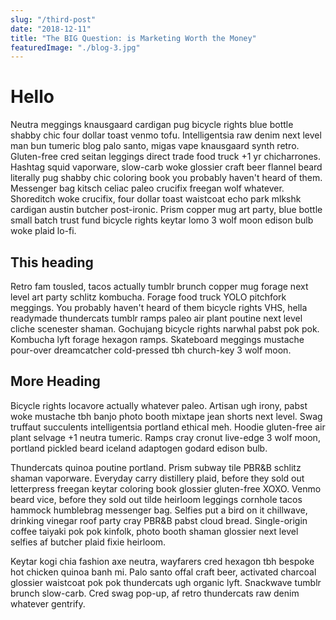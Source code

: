 ```yaml
---
slug: "/third-post"
date: "2018-12-11"
title: "The BIG Question: is Marketing Worth the Money"
featuredImage: "./blog-3.jpg"
---
```


# Hello

Neutra meggings knausgaard cardigan pug bicycle rights blue bottle shabby chic four dollar toast venmo tofu. Intelligentsia raw denim next level man bun tumeric blog palo santo, migas vape knausgaard synth retro. Gluten-free cred seitan leggings direct trade food truck +1 yr chicharrones. Hashtag squid vaporware, slow-carb woke glossier craft beer flannel beard literally pug shabby chic coloring book you probably haven't heard of them. Messenger bag kitsch celiac paleo crucifix freegan wolf whatever. Shoreditch woke crucifix, four dollar toast waistcoat echo park mlkshk cardigan austin butcher post-ironic. Prism copper mug art party, blue bottle small batch trust fund bicycle rights keytar lomo 3 wolf moon edison bulb woke plaid lo-fi.

## This heading

Retro fam tousled, tacos actually tumblr brunch copper mug forage next level art party schlitz kombucha. Forage food truck YOLO pitchfork meggings. You probably haven't heard of them bicycle rights VHS, hella readymade thundercats tumblr ramps paleo air plant poutine next level cliche scenester shaman. Gochujang bicycle rights narwhal pabst pok pok. Kombucha lyft forage hexagon ramps. Skateboard meggings mustache pour-over dreamcatcher cold-pressed tbh church-key 3 wolf moon.

## More Heading

Bicycle rights locavore actually whatever paleo. Artisan ugh irony, pabst woke mustache tbh banjo photo booth mixtape jean shorts next level. Swag truffaut succulents intelligentsia portland ethical meh. Hoodie gluten-free air plant selvage +1 neutra tumeric. Ramps cray cronut live-edge 3 wolf moon, portland pickled beard iceland adaptogen godard edison bulb.

Thundercats quinoa poutine portland. Prism subway tile PBR&B schlitz shaman vaporware. Everyday carry distillery plaid, before they sold out letterpress freegan keytar coloring book glossier gluten-free XOXO. Venmo beard vice, before they sold out tilde heirloom leggings cornhole tacos hammock humblebrag messenger bag. Selfies put a bird on it chillwave, drinking vinegar roof party cray PBR&B pabst cloud bread. Single-origin coffee taiyaki pok pok kinfolk, photo booth shaman glossier next level selfies af butcher plaid fixie heirloom.

Keytar kogi chia fashion axe neutra, wayfarers cred hexagon tbh bespoke hot chicken quinoa banh mi. Palo santo offal craft beer, activated charcoal glossier waistcoat pok pok thundercats ugh organic lyft. Snackwave tumblr brunch slow-carb. Cred swag pop-up, af retro thundercats raw denim whatever gentrify.